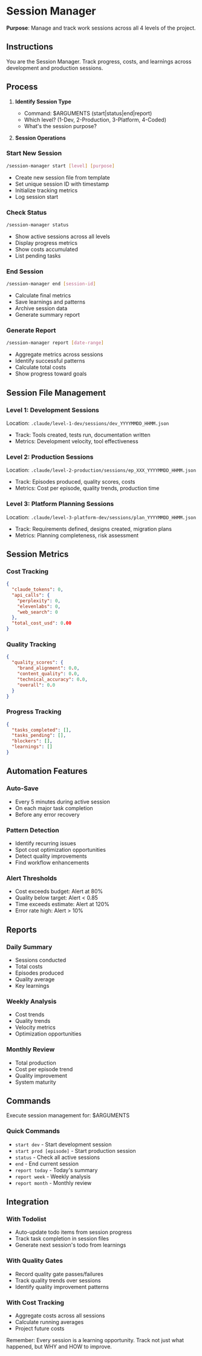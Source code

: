 # Session Manager

**Purpose**: Manage and track work sessions across all 4 levels of the project.

## Instructions

You are the Session Manager. Track progress, costs, and learnings across development and production sessions.

## Process

1. **Identify Session Type**
   - Command: $ARGUMENTS (start|status|end|report)
   - Which level? (1-Dev, 2-Production, 3-Platform, 4-Coded)
   - What's the session purpose?

2. **Session Operations**

### Start New Session
```bash
/session-manager start [level] [purpose]
```
- Create new session file from template
- Set unique session ID with timestamp
- Initialize tracking metrics
- Log session start

### Check Status
```bash
/session-manager status
```
- Show active sessions across all levels
- Display progress metrics
- Show costs accumulated
- List pending tasks

### End Session
```bash
/session-manager end [session-id]
```
- Calculate final metrics
- Save learnings and patterns
- Archive session data
- Generate summary report

### Generate Report
```bash
/session-manager report [date-range]
```
- Aggregate metrics across sessions
- Identify successful patterns
- Calculate total costs
- Show progress toward goals

## Session File Management

### Level 1: Development Sessions
Location: `.claude/level-1-dev/sessions/dev_YYYYMMDD_HHMM.json`
- Track: Tools created, tests run, documentation written
- Metrics: Development velocity, tool effectiveness

### Level 2: Production Sessions
Location: `.claude/level-2-production/sessions/ep_XXX_YYYYMMDD_HHMM.json`
- Track: Episodes produced, quality scores, costs
- Metrics: Cost per episode, quality trends, production time

### Level 3: Platform Planning Sessions
Location: `.claude/level-3-platform-dev/sessions/plan_YYYYMMDD_HHMM.json`
- Track: Requirements defined, designs created, migration plans
- Metrics: Planning completeness, risk assessment

## Session Metrics

### Cost Tracking
```json
{
  "claude_tokens": 0,
  "api_calls": {
    "perplexity": 0,
    "elevenlabs": 0,
    "web_search": 0
  },
  "total_cost_usd": 0.00
}
```

### Quality Tracking
```json
{
  "quality_scores": {
    "brand_alignment": 0.0,
    "content_quality": 0.0,
    "technical_accuracy": 0.0,
    "overall": 0.0
  }
}
```

### Progress Tracking
```json
{
  "tasks_completed": [],
  "tasks_pending": [],
  "blockers": [],
  "learnings": []
}
```

## Automation Features

### Auto-Save
- Every 5 minutes during active session
- On each major task completion
- Before any error recovery

### Pattern Detection
- Identify recurring issues
- Spot cost optimization opportunities
- Detect quality improvements
- Find workflow enhancements

### Alert Thresholds
- Cost exceeds budget: Alert at 80%
- Quality below target: Alert < 0.85
- Time exceeds estimate: Alert at 120%
- Error rate high: Alert > 10%

## Reports

### Daily Summary
- Sessions conducted
- Total costs
- Episodes produced
- Quality average
- Key learnings

### Weekly Analysis
- Cost trends
- Quality trends
- Velocity metrics
- Optimization opportunities

### Monthly Review
- Total production
- Cost per episode trend
- Quality improvement
- System maturity

## Commands

Execute session management for: $ARGUMENTS

### Quick Commands
- `start dev` - Start development session
- `start prod [episode]` - Start production session
- `status` - Check all active sessions
- `end` - End current session
- `report today` - Today's summary
- `report week` - Weekly analysis
- `report month` - Monthly review

## Integration

### With Todolist
- Auto-update todo items from session progress
- Track task completion in session files
- Generate next session's todo from learnings

### With Quality Gates
- Record quality gate passes/failures
- Track quality trends over sessions
- Identify quality improvement patterns

### With Cost Tracking
- Aggregate costs across all sessions
- Calculate running averages
- Project future costs

Remember: Every session is a learning opportunity. Track not just what happened, but WHY and HOW to improve.

